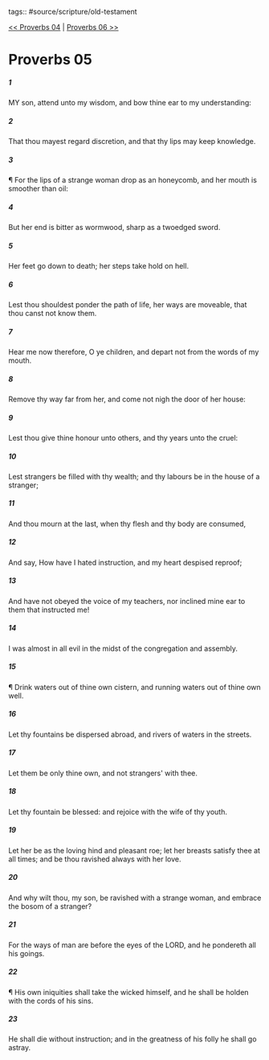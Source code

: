 tags:: #source/scripture/old-testament

[<< Proverbs 04](source/scripture/old-testament/20_Proverbs/Proverbs_04.md) | [Proverbs 06 >>](source/scripture/old-testament/20_Proverbs/Proverbs_06.md)

# Proverbs 05

##### 1

MY son, attend unto my wisdom, and bow thine ear to my understanding:

##### 2

That thou mayest regard discretion, and that thy lips may keep knowledge.

##### 3

¶ For the lips of a strange woman drop as an honeycomb, and her mouth is smoother than oil:

##### 4

But her end is bitter as wormwood, sharp as a twoedged sword.

##### 5

Her feet go down to death; her steps take hold on hell.

##### 6

Lest thou shouldest ponder the path of life, her ways are moveable, that thou canst not know them.

##### 7

Hear me now therefore, O ye children, and depart not from the words of my mouth.

##### 8

Remove thy way far from her, and come not nigh the door of her house:

##### 9

Lest thou give thine honour unto others, and thy years unto the cruel:

##### 10

Lest strangers be filled with thy wealth; and thy labours be in the house of a stranger;

##### 11

And thou mourn at the last, when thy flesh and thy body are consumed,

##### 12

And say, How have I hated instruction, and my heart despised reproof;

##### 13

And have not obeyed the voice of my teachers, nor inclined mine ear to them that instructed me!

##### 14

I was almost in all evil in the midst of the congregation and assembly.

##### 15

¶ Drink waters out of thine own cistern, and running waters out of thine own well.

##### 16

Let thy fountains be dispersed abroad, and rivers of waters in the streets.

##### 17

Let them be only thine own, and not strangers' with thee.

##### 18

Let thy fountain be blessed: and rejoice with the wife of thy youth.

##### 19

Let her be as the loving hind and pleasant roe; let her breasts satisfy thee at all times; and be thou ravished always with her love.

##### 20

And why wilt thou, my son, be ravished with a strange woman, and embrace the bosom of a stranger?

##### 21

For the ways of man are before the eyes of the LORD, and he pondereth all his goings.

##### 22

¶ His own iniquities shall take the wicked himself, and he shall be holden with the cords of his sins.

##### 23

He shall die without instruction; and in the greatness of his folly he shall go astray.
